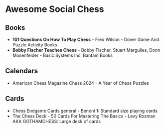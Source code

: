 # Awesome Social Chess

## Books

- **101 Questions On How To Play Chess** - Fred Wilson - Dover Game And Puzzle Activity Books
- **Bobby Fischer Teaches Chess** - Bobby Fischer, Stuart Margulies, Donn Mosenfelder - Basic Systems Inc, Bantam Books

## Calendars

- American Chess Magazine Chess 2024 - A Year of Chess Puzzles

## Cards

- Chess Endgame Cards general - Benoni 1: Standard size playing cards
- The Chess Deck - 50 Cards For Mastering The Basics - Levy Rozman AKA GOTHAMCHESS: Large deck of cards

